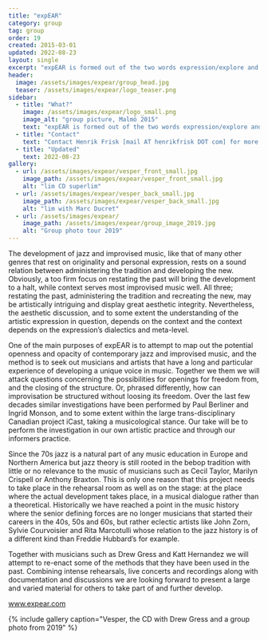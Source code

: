 ```yaml
---
title: "expEAR"
category: group
tag: group
order: 19
created: 2015-03-01 
updated: 2022-08-23
layout: single
excerpt: "expEAR is formed out of the two words expression/explore and hear/ear. It is a dynamic group with Henrik Frisk, Maggi Olin and Peter Nilsson as its core. Guests will be invited to explore, listen and interact. Some of the goals of expEAR are to learn more about ways in which we as musicians and as group can develop, how improvised music can develop and communicated among us, and how it can be communicated to listeners."
header:
  image: /assets/images/expear/group_head.jpg
  teaser: /assets/images/expear/logo_teaser.png
sidebar:
  - title: "What?"
    image: /assets/images/expear/logo_small.png
    image_alt: "group picture, Malmö 2015"
    text: "expEAR is formed out of the two words expression/explore and hear/ear"
  - title: "Contact"
    text: "Contact Henrik Frisk [mail AT henrikfrisk DOT com] for more information"
  - title: "Updated"
    text: 2022-08-23
gallery:
  - url: /assets/images/expear/vesper_front_small.jpg
    image_path: /assets/images/expear/vesper_front_small.jpg
    alt: "lim CD superlim"
  - url: /assets/images/expear/vesper_back_small.jpg
    image_path: /assets/images/expear/vesper_back_small.jpg
    alt: "lim with Marc Ducret"
  - url: /assets/images/expear/
    image_path: /assets/images/expear/group_image_2019.jpg
    alt: "Group photo tour 2019"
---
```


The development of jazz and improvised music, like that of many other genres that rest on originality and personal expression, rests on a sound relation between administering the tradition and developing the new. Obviously, a too firm focus on restating the past will bring the development to a halt, while context serves most improvised music well. All three; restating the past, administering the tradition and recreating the new, may be artistically intriguing and display great aesthetic integrity. Nevertheless, the aesthetic discussion, and to some extent the understanding of the artistic expression in question, depends on the context and the context depends on the expression’s dialectics and meta-level.

One of the main purposes of expEAR is to attempt to map out the potential openness and opacity of contemporary jazz and improvised music, and the method is to seek out musicians and artists that have a long and particular experience of developing a unique voice in music. Together we them we will attack questions concerning the possibilities for openings for freedom from, and the closing of the structure. Or, phrased differently, how can improvisation be structured without loosing its freedom. Over the last few decades similar investigations have been performed by Paul Berliner and Ingrid Monson, and to some extent within the large trans-disciplinary Canadian project iCast, taking a musicological stance. Our take will be to perform the investigation in our own artistic practice and through our informers practice.

Since the 70s jazz is a natural part of any music education in Europe and Northern America but jazz theory is still rooted in the bebop tradition with little or no relevance to the music of musicians such as Cecil Taylor, Marilyn Crispell or Anthony Braxton. This is only one reason that this project needs to take place in the rehearsal room as well as on the stage: at the place where the actual development takes place, in a musical dialogue rather than a theoretical. Historically we have reached a point in the music history where the senior defining forces are no longer musicians that started their careers in the 40s, 50s and 60s, but rather eclectic artists like John Zorn, Sylvie Courvoisier and Rita Marcotulli whose relation to the jazz history is of a different kind than Freddie Hubbard’s for example.

Together with musicians such as Drew Gress and Katt Hernandez we will attempt to re-enact some of the methods that they have been used in the past. Combining intense rehearsals, live concerts and recordings along with documentation and discussions we are looking forward to present a large and varied material for others to take part of and further develop.

<a href="http://www.expear.com">www.expear.com</a>

{% include gallery caption="Vesper, the CD with Drew Gress and a group photo from 2019" %}


 
